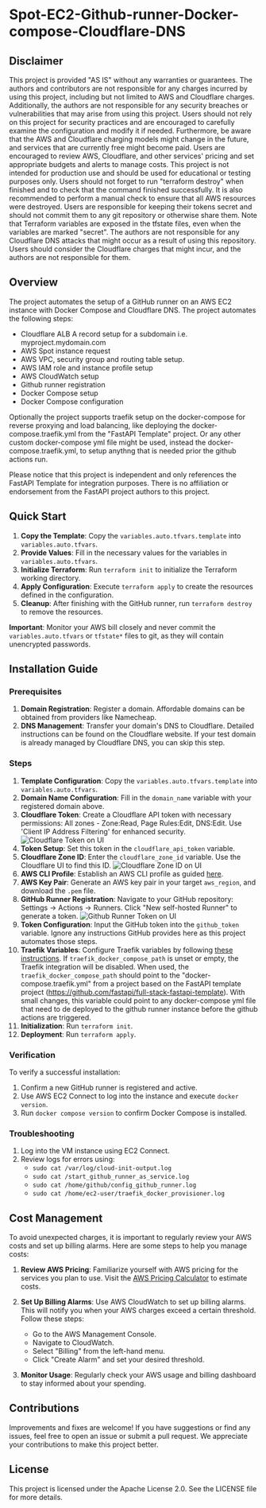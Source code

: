 # Spot-EC2-Github-runner-Docker-compose-Cloudflare-DNS

## Disclaimer

This project is provided "AS IS" without any warranties or guarantees. 
The authors and contributors are not responsible for any charges incurred by using this project, including but not limited to AWS and Cloudflare charges. 
Additionally, the authors are not responsible for any security breaches or vulnerabilities that may arise from using this project. 
Users should not rely on this project for security practices and are encouraged to carefully examine the configuration and modify it if needed. 
Furthermore, be aware that the AWS and Cloudflare charging models might change in the future, and services that are currently free might become paid. 
Users are encouraged to review AWS, Cloudflare, and other services' pricing and set appropriate budgets and alerts to manage costs.
This project is not intended for production use and should be used for educational or testing purposes only.
Users should not forget to run "terraform destroy" when finished and to check that the command finished successfully. It is also recommended to perform a manual check to ensure that all AWS resources were destroyed.
Users are responsible for keeping their tokens secret and should not commit them to any git repository or otherwise share them. Note that Terraform variables are exposed in the tfstate files, even when the variables are marked "secret".
The authors are not responsible for any Cloudflare DNS attacks that might occur as a result of using this repository. Users should consider the Cloudflare charges that might incur, and the authors are not responsible for them.

## Overview

The project automates the setup of a GitHub runner on an AWS EC2 instance with Docker Compose and Cloudflare DNS. 
The project automates the following steps:
- Cloudflare ALB A record setup for a subdomain i.e. myproject.mydomain.com 
- AWS Spot instance request
- AWS VPC, security group and routing table setup.
- AWS IAM role and instance profile setup
- AWS CloudWatch setup
- Github runner registration
- Docker Compose setup
- Docker Compose configuration

Optionally the project supports traefik setup on the docker-compose for reverse proxying and load balancing, like deploying the docker-compose.traefik.yml from the "FastAPI Template" project.
Or any other custom docker-compose yml file might be used, instead the docker-compose.traefik.yml, to setup anythng that is needed prior the github actions run. 

Please notice that this project is independent and only references the FastAPI Template for integration purposes.
There is no affiliation or endorsement from the FastAPI project authors to this project.



## Quick Start

1. **Copy the Template**: Copy the `variables.auto.tfvars.template` into `variables.auto.tfvars`.
2. **Provide Values**: Fill in the necessary values for the variables in `variables.auto.tfvars`.
3. **Initialize Terraform**: Run `terraform init` to initialize the Terraform working directory.
4. **Apply Configuration**: Execute `terraform apply` to create the resources defined in the configuration.
5. **Cleanup**: After finishing with the GitHub runner, run `terraform destroy` to remove the resources.

**Important**: Monitor your AWS bill closely and never commit the `variables.auto.tfvars` or `tfstate*` files to git, as they will contain unencrypted passwords.

## Installation Guide

### Prerequisites

1. **Domain Registration**: Register a domain. Affordable domains can be obtained from providers like Namecheap.
2. **DNS Management**: Transfer your domain's DNS to Cloudflare. Detailed instructions can be found on the Cloudflare website. If your test domain is already managed by Cloudflare DNS, you can skip this step.

### Steps

1. **Template Configuration**: Copy the `variables.auto.tfvars.template` into `variables.auto.tfvars`.
2. **Domain Name Configuration**: Fill in the `domain_name` variable with your registered domain above.
3. **Cloudflare Token**: Create a Cloudflare API token with necessary permissions: All zones - Zone:Read, Page Rules:Edit, DNS:Edit. Use 'Client IP Address Filtering' for enhanced security.
![Cloudflare Token on UI](img/cloudflare_token.png)
4. **Token Setup**: Set this token in the `cloudflare_api_token` variable.
5. **Cloudflare Zone ID**: Enter the `cloudflare_zone_id` variable. Use the Cloudflare UI to find this ID.
![Cloudflare Zone ID on UI](img/cloudflare_zone_id.png)
6. **AWS CLI Profile**: Establish an AWS CLI profile as guided [here](https://awscli.amazonaws.com/v2/documentation/api/latest/reference/configure/index.html).
7. **AWS Key Pair**: Generate an AWS key pair in your target `aws_region`, and download the `.pem` file.
8. **GitHub Runner Registration**: Navigate to your GitHub repository: Settings -> Actions -> Runners. Click "New self-hosted Runner" to generate a token.
![Github Runner Token on UI](img/github_runner_token.png)
9. **Token Configuration**: Input the GitHub token into the `github_token` variable. Ignore any instructions GitHub provides here as this project automates those steps.
10. **Traefik Variables**: Configure Traefik variables by following [these instructions](https://github.com/tiangolo/full-stack-fastapi-postgresql/blob/master/deployment.md). If `traefik_docker_compose_path` is unset or empty, the Traefik integration will be disabled.
   When used, the `traefik_docker_compose_path` should point to the "docker-compose.traefik.yml" from a project based on the FastAPI template project (https://github.com/fastapi/full-stack-fastapi-template).
   With small changes, this variable could point to any docker-compose yml file that need to de deployed to the github runner instance before the github actions are triggered.
11. **Initialization**: Run `terraform init`.
12. **Deployment**: Run `terraform apply`.

### Verification

To verify a successful installation:

1. Confirm a new GitHub runner is registered and active.
2. Use AWS EC2 Connect to log into the instance and execute `docker version`.
3. Run `docker compose version` to confirm Docker Compose is installed.

### Troubleshooting

1. Log into the VM instance using EC2 Connect.
2. Review logs for errors using:
   - `sudo cat /var/log/cloud-init-output.log`
   - `sudo cat /start_github_runner_as_service.log`
   - `sudo cat /home/github/config_github_runner.log`
   - `sudo cat /home/ec2-user/traefik_docker_provisioner.log`

## Cost Management

To avoid unexpected charges, it is important to regularly review your AWS costs and set up billing alarms. Here are some steps to help you manage costs:

1. **Review AWS Pricing**: Familiarize yourself with AWS pricing for the services you plan to use. Visit the [AWS Pricing Calculator](https://calculator.aws.amazon.com/) to estimate costs.

2. **Set Up Billing Alarms**: Use AWS CloudWatch to set up billing alarms. This will notify you when your AWS charges exceed a certain threshold. Follow these steps:
   - Go to the AWS Management Console.
   - Navigate to CloudWatch.
   - Select "Billing" from the left-hand menu.
   - Click "Create Alarm" and set your desired threshold.

3. **Monitor Usage**: Regularly check your AWS usage and billing dashboard to stay informed about your spending.

## Contributions

Improvements and fixes are welcome! If you have suggestions or find any issues, feel free to open an issue or submit a pull request. We appreciate your contributions to make this project better.

## License

This project is licensed under the Apache License 2.0. See the LICENSE file for more details.

